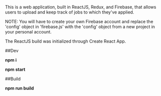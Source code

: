 This is a web application, built in ReactJS, Redux, and Firebase, that allows users to upload and keep track of jobs to which they've applied. 

NOTE: You will have to create your own Firebase account and replace the 'config' object in 'firebase.js' with the 'config' object from a new project in your personal account.

The ReactJS build was initialized through Create React App.

##Dev

__npm i__

__npm start__

##Build

__npm run build__

